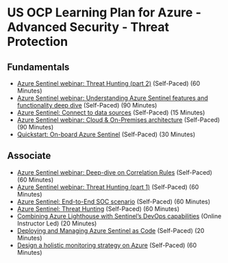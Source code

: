 # US OCP Learning Plan for Azure - Advanced Security - Threat Protection

## Fundamentals

* [Azure Sentinel webinar: Threat Hunting (part 2)](https://www.youtube.com/watch?v=BTEV_b6-vtg) (Self-Paced) (60 Minutes)
* [Azure Sentinel webinar: Understanding Azure Sentinel features and functionality deep dive](https://www.youtube.com/watch?v=7An7BB-CcQI&feature=youtu.be) (Self-Paced) (90 Minutes)
* [Azure Sentinel: Connect to data sources](https://docs.microsoft.com/en-us/azure/sentinel/connect-data-sources) (Self-Paced) (15 Minutes)
* [Azure Sentinel webinar: Cloud & On-Premises architecture](https://www.youtube.com/watch?v=_mm3GNwPBHU) (Self-Paced) (90 Minutes)
* [Quickstart: On-board Azure Sentinel](https://docs.microsoft.com/en-us/azure/sentinel/quickstart-onboard) (Self-Paced) (30 Minutes)

## Associate

* [Azure Sentinel webinar: Deep-dive on Correlation Rules](https://www.youtube.com/watch?v=pJjljBT4ipQ&feature=youtu.be) (Self-Paced) (60 Minutes)
* [Azure Sentinel webinar: Threat Hunting (part 1)](https://www.youtube.com/watch?v=Tiz-ftnlTg4) (Self-Paced) (60 Minutes)
* [Azure Sentinel: End-to-End SOC scenario](https://www.youtube.com/watch?v=HloK6Ay4h1M&feature=youtu.be) (Self-Paced) (60 Minutes)
* [Azure Sentinel: Threat Hunting](https://www.youtube.com/watch?v=Tiz-ftnlTg4&feature=youtu.be) (Self-Paced) (60 Minutes)
* [Combining Azure Lighthouse with Sentinel’s DevOps capabilities](https://techcommunity.microsoft.com/t5/azure-sentinel/combining-azure-lighthouse-with-sentinel-s-devops-capabilities/ba-p/1210966#) (Online Instructor Led) (20 Minutes)
* [Deploying and Managing Azure Sentinel as Code](https://techcommunity.microsoft.com/t5/azure-sentinel/deploying-and-managing-azure-sentinel-as-code/ba-p/1131928#) (Self-Paced) (20 Minutes)
* [Design a holistic monitoring strategy on Azure](https://docs.microsoft.com/en-us/learn/modules/design-monitoring-strategy-on-azure/) (Self-Paced) (60 Minutes)
